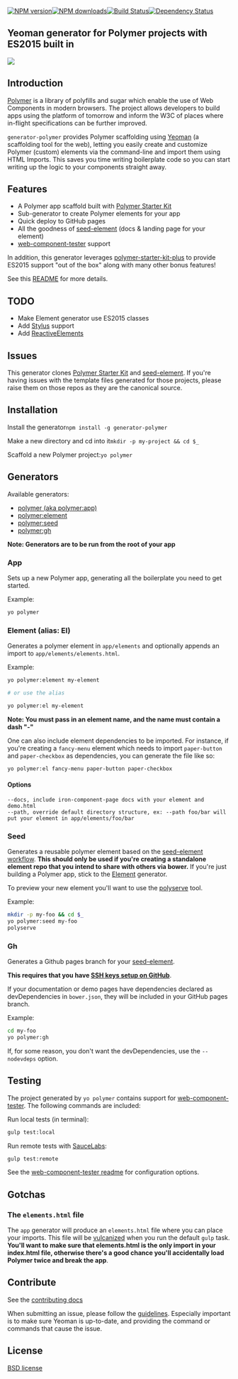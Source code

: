 [![NPM version](http://img.shields.io/npm/v/generator-polymer.svg?style=flat)](http://npmjs.org/generator-polymer)[![NPM downloads](http://img.shields.io/npm/dm/generator-polymer.svg?style=flat)](http://npmjs.org/generator-polymer)[![Build Status](http://img.shields.io/travis/yeoman/generator-polymer/master.svg?style=flat)](https://travis-ci.org/yeoman/generator-polymer)[![Dependency Status](http://img.shields.io/david/yeoman/generator-polymer.svg?style=flat)](https://david-dm.org/yeoman/generator-polymer)

Yeoman generator for Polymer projects with ES2015 built in
----------------------------------------------------------

<img src="http://i.imgur.com/dsFChIk.png"/>

Introduction
------------

[Polymer](http://www.polymer-project.org/) is a library of polyfills and sugar which enable the use of Web Components in modern browsers. The project allows developers to build apps using the platform of tomorrow and inform the W3C of places where in-flight specifications can be further improved.

`generator-polymer` provides Polymer scaffolding using [Yeoman](http://yeoman.io) (a scaffolding tool for the web), letting you easily create and customize Polymer (custom) elements via the command-line and import them using HTML Imports. This saves you time writing boilerplate code so you can start writing up the logic to your components straight away.

Features
--------

-	A Polymer app scaffold built with [Polymer Starter Kit](https://developers.google.com/web/tools/polymer-starter-kit/)
-	Sub-generator to create Polymer elements for your app
-	Quick deploy to GitHub pages
-	All the goodness of [seed-element](https://github.com/polymerelements/seed-element) (docs & landing page for your element)
-	[web-component-tester](https://github.com/Polymer/web-component-tester) support

In addition, this generator leverages [polymer-starter-kit-plus](https://github.com/StartPolymer/polymer-starter-kit-plus) to provide ES2015 support "out of the box" along with many other bonus features!

See this [README](https://github.com/StartPolymer/polymer-starter-kit-plus/blob/master/README.md) for more details.

TODO
----

-	Make Element generator use ES2015 classes
-	Add [Stylus](https://learnboost.github.io/stylus/) support
-	Add [ReactiveElements](https://github.com/PixelsCommander/ReactiveElements/)

Issues
------

This generator clones [Polymer Starter Kit](https://github.com/PolymerElements/polymer-starter-kit) and [seed-element](https://github.com/polymerelements/seed-element). If you're having issues with the template files generated for those projects, please raise them on those repos as they are the canonical source.

Installation
------------

Install the generator`npm install -g generator-polymer`

Make a new directory and cd into it`mkdir -p my-project && cd $_`

Scaffold a new Polymer project:`yo polymer`

Generators
----------

Available generators:

-	[polymer (aka polymer:app)](#app)
-	[polymer:element](#element-alias-el)
-	[polymer:seed](#seed)
-	[polymer:gh](#gh)

**Note: Generators are to be run from the root of your app**

### App

Sets up a new Polymer app, generating all the boilerplate you need to get started.

Example:

```bash
yo polymer
```

### Element (alias: El)

Generates a polymer element in `app/elements` and optionally appends an import to `app/elements/elements.html`.

Example:

```bash
yo polymer:element my-element

# or use the alias

yo polymer:el my-element
```

**Note: You must pass in an element name, and the name must contain a dash "-"**

One can also include element dependencies to be imported. For instance, if you're creating a `fancy-menu` element which needs to import `paper-button` and `paper-checkbox` as dependencies, you can generate the file like so:

```bash
yo polymer:el fancy-menu paper-button paper-checkbox
```

#### Options

```
--docs, include iron-component-page docs with your element and demo.html
--path, override default directory structure, ex: --path foo/bar will put your element in app/elements/foo/bar
```

### Seed

Generates a reusable polymer element based on the [seed-element workflow](https://github.com/polymerelements/seed-element). **This should only be used if you're creating a standalone element repo that you intend to share with others via bower.** If you're just building a Polymer app, stick to the [Element](#element-alias-el) generator.

To preview your new element you'll want to use the [polyserve](https://github.com/PolymerLabs/polyserve) tool.

Example:

```bash
mkdir -p my-foo && cd $_
yo polymer:seed my-foo
polyserve
```

### Gh

Generates a Github pages branch for your [seed-element](#seed).

**This requires that you have [SSH keys setup on GitHub](https://help.github.com/articles/generating-ssh-keys/)**.

If your documentation or demo pages have dependencies declared as devDependencies in `bower.json`, they will be included in your GitHub pages branch.

Example:

```bash
cd my-foo
yo polymer:gh
```

If, for some reason, you don't want the devDependencies, use the `--nodevdeps` option.

Testing
-------

The project generated by `yo polymer` contains support for [web-component-tester](https://github.com/Polymer/web-component-tester). The following commands are included:

Run local tests (in terminal):

```bash
gulp test:local
```

Run remote tests with [SauceLabs](https://saucelabs.com/):

```bash
gulp test:remote
```

See the [web-component-tester readme](https://github.com/Polymer/web-component-tester#configuration) for configuration options.

Gotchas
-------

### The `elements.html` file

The `app` generator will produce an `elements.html` file where you can place your imports. This file will be [vulcanized](https://www.polymer-project.org/articles/concatenating-web-components.html) when you run the default `gulp` task. **You'll want to make sure that elements.html is the only import in your index.html file, otherwise there's a good chance you'll accidentally load Polymer twice and break the app**.

Contribute
----------

See the [contributing docs](https://github.com/yeoman/yeoman/blob/master/contributing.md)

When submitting an issue, please follow the [guidelines](https://github.com/yeoman/yeoman/blob/master/contributing.md#issue-submission). Especially important is to make sure Yeoman is up-to-date, and providing the command or commands that cause the issue.

License
-------

[BSD license](http://opensource.org/licenses/bsd-license.php)
